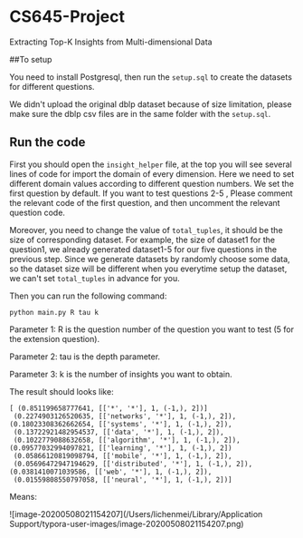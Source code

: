 # CS645-Project

Extracting Top-K Insights from Multi-dimensional Data

##To setup

You need to install Postgresql, then run the `setup.sql` to create the datasets for different questions.

We didn't upload the original dblp dataset because of size limitation, please make sure the dblp csv files are in the same folder with the `setup.sql`.

## Run the code

First you should open the `insight_helper` file,  at the top you will see several lines of code for import the domain of every dimension. Here we need to set different domain values according to different question numbers. We set the first question by default. If you want to test questions 2-5 , Please comment the relevant code of the first question, and then uncomment the relevant question code.

Moreover, you need to change the value of `total_tuples`, it should be the size of corresponding dataset. For example, the size of dataset1 for the question1, we already generated dataset1-5 for our five questions in the previous step. Since we generate datasets by randomly choose some data, so the dataset size will be different when you everytime setup the dataset, we can't set `total_tuples` in advance for you.

Then you can run the following command: 

```
python main.py R tau k
```

Parameter 1: R is the question number of the question you want to test (5 for the extension question).

Parameter 2: tau is the depth parameter.

Parameter 3: k is the number of insights you want to obtain.

The result should looks like:

```
[ (0.851199658777641, [['*', '*'], 1, (-1,), 2])]
 (0.2274903126520635, [['networks', '*'], 1, (-1,), 2]),
(0.18023308362662654, [['systems', '*'], 1, (-1,), 2]),
 (0.13722921482954537, [['data', '*'], 1, (-1,), 2]),
 (0.1022779088632658, [['algorithm', '*'], 1, (-1,), 2]),
(0.09577032994097821, [['learning', '*'], 1, (-1,), 2])
 (0.05866120819098794, [['mobile', '*'], 1, (-1,), 2]),
 (0.05696472947194629, [['distributed', '*'], 1, (-1,), 2]),
(0.0381410071039586, [['web', '*'], 1, (-1,), 2]),
 (0.01559808550797058, [['neural', '*'], 1, (-1,), 2])]
```

Means:

![image-20200508021154207](/Users/lichenmei/Library/Application Support/typora-user-images/image-20200508021154207.png)



